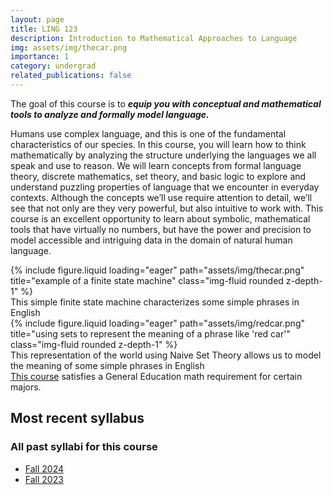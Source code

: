 ```yaml
---
layout: page
title: LING 123
description: Introduction to Mathematical Approaches to Language
img: assets/img/thecar.png
importance: 1
category: undergrad
related_publications: false
---
```


The goal of this course is to **_equip you with conceptual and mathematical tools to analyze and formally model language._**

<div class="row justify-content-sm-center">
    <div class="col-sm-8 mt-3 mt-md-0">
        <p>Humans use complex language, and this is one of the fundamental characteristics of our species. In this course, you will learn how to think mathematically by analyzing the structure underlying the languages we all speak and use to reason. We will learn concepts from formal language theory, discrete mathematics, set theory, and basic logic to explore and understand puzzling properties of language that we encounter in everyday contexts. Although the concepts we’ll use require attention to detail, we’ll see that not only are they very powerful, but also intuitive to work with. This course is an excellent opportunity to learn about symbolic, mathematical tools that have virtually no numbers, but have the power and precision to model accessible and intriguing data in the domain of natural human language.</p>
    </div>
    <div class="col-sm mt-3 mt-md-0">
        {% include figure.liquid loading="eager" path="assets/img/thecar.png" title="example of a finite state machine" class="img-fluid rounded z-depth-1" %}
        <div class="caption">
            This simple finite state machine characterizes some simple phrases in English
        </div>
    </div>
</div>

<div class="row justify-content-sm-center">
    <div class="col-sm-8 mt-3 mt-md-0">
        {% include figure.liquid loading="eager" path="assets/img/redcar.png" title="using sets to represent the meaning of a phrase like 'red car'" class="img-fluid rounded z-depth-1" %}
        <div class="caption">
    This representation of the world using Naive Set Theory allows us to model the meaning of some simple phrases in English
        </div>
    </div>
    <div class="col-sm mt-3 mt-md-0">
        <a href="https://kb.math.arizona.edu/placement/index.php?pg=kb.page&id=137" target="_blank">This course</a> satisfies a General Education math requirement for certain majors.
    </div>
</div>

## Most recent syllabus

<div class="row justify-content-sm-center">
  <div class="col-sm mt-3 mt-md-0">
    <object data="/assets/pdf/LING123-2024Fall-Jackson.pdf" type='application/pdf' width="100%" height="800">
    </object>
  </div>
</div>

### All past syllabi for this course

- [Fall 2024](/assets/pdf/LING123-2024Fall-Jackson.pdf)
- [Fall 2023](/assets/pdf/LING123-2023Fall-Jackson.pdf)
